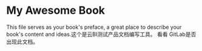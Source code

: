 # My Awesome Book

This file serves as your book's preface, a great place to describe your book's content and ideas.这个是云BI测试产品文档编写工具。
看看 GitLab是否出现此文档。
